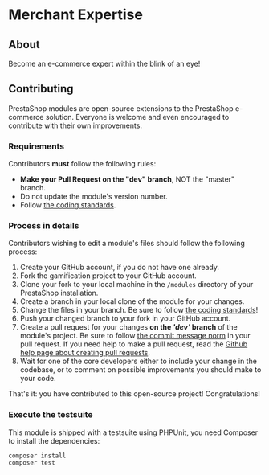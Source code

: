 # Merchant Expertise

## About

Become an e-commerce expert within the blink of an eye!

## Contributing

PrestaShop modules are open-source extensions to the PrestaShop e-commerce solution. Everyone is welcome and even encouraged to contribute with their own improvements.

### Requirements

Contributors **must** follow the following rules:

* **Make your Pull Request on the "dev" branch**, NOT the "master" branch.
* Do not update the module's version number.
* Follow [the coding standards][1].

### Process in details

Contributors wishing to edit a module's files should follow the following process:

1. Create your GitHub account, if you do not have one already.
2. Fork the gamification project to your GitHub account.
3. Clone your fork to your local machine in the ```/modules``` directory of your PrestaShop installation.
4. Create a branch in your local clone of the module for your changes.
5. Change the files in your branch. Be sure to follow [the coding standards][1]!
6. Push your changed branch to your fork in your GitHub account.
7. Create a pull request for your changes **on the _'dev'_ branch** of the module's project. Be sure to follow [the commit message norm][2] in your pull request. If you need help to make a pull request, read the [Github help page about creating pull requests][3].
8. Wait for one of the core developers either to include your change in the codebase, or to comment on possible improvements you should make to your code.

That's it: you have contributed to this open-source project! Congratulations!

[1]: http://doc.prestashop.com/display/PS16/Coding+Standards
[2]: http://doc.prestashop.com/display/PS16/How+to+write+a+commit+message
[3]: https://help.github.com/articles/using-pull-requests

### Execute the testsuite

This module is shipped with a testsuite using PHPUnit, you need Composer to install the dependencies:

```
composer install
composer test
```
